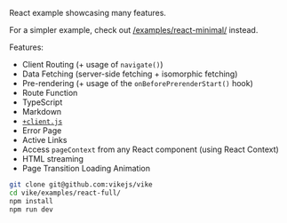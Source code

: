 React example showcasing many features.

For a simpler example, check out [/examples/react-minimal/](/examples/react-minimal/) instead.

Features:
 - Client Routing (+ usage of `navigate()`)
 - Data Fetching (server-side fetching + isomorphic fetching)
 - Pre-rendering (+ usage of the `onBeforePrerenderStart()` hook)
 - Route Function
 - TypeScript
 - Markdown
 - [`+client.js`](https://vike.dev/client)
 - Error Page
 - Active Links
 - Access `pageContext` from any React component (using React Context)
 - HTML streaming
 - Page Transition Loading Animation

```bash
git clone git@github.com:vikejs/vike
cd vike/examples/react-full/
npm install
npm run dev
```
